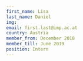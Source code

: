 ```yaml
---
first_name: Lisa
last_name: Daniel
img: 
email: first.last@imp.ac.at
country: Austria
member_from: December 2018
member_till: June 2019
position: Intern
---
```

